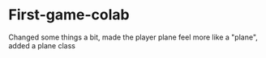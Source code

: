 # First-game-colab

Changed some things a bit, made the player plane feel more like a "plane", added a plane class 